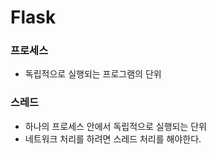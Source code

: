 # Flask

### 프로세스

* 독립적으로 실행되는 프로그램의 단위

### 스레드

* 하나의 프로세스 안에서 독립적으로 실행되는 단위
* 네트워크 처리를 하려면 스레드 처리를 해야한다.
